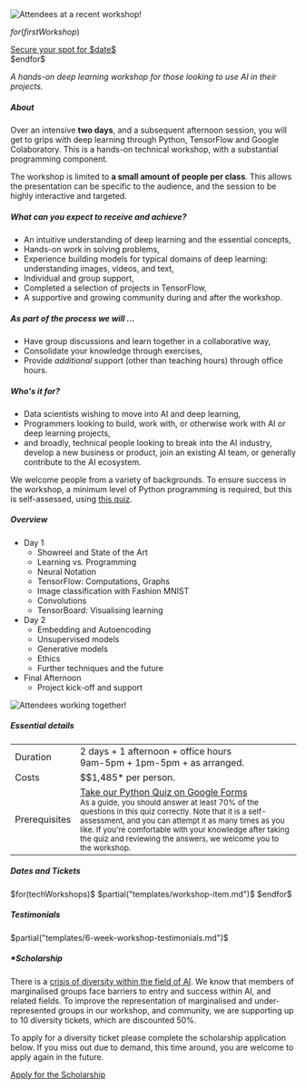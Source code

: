 <div class="hero-image">
  <img src="/images/workshop-action-photos/image6_720.jpg"
    alt="Attendees at a recent workshop!" />
</div>

$for(firstWorkshop)$
  <div class="btn-b"><a class="btn" href="$tickets$">Secure your spot for $date$</a></div>
$endfor$

<p> <em class="tag">A hands-on deep learning workshop for those looking to
use AI in their projects.
</em> </p>

<h5>About</h5>

<p> Over an intensive <b>two days</b>, and a subsequent afternoon session, you
will get to grips with deep learning through Python, TensorFlow and Google
Colaboratory.  This is a hands-on technical workshop, with a substantial
programming component. </p>

<p>The workshop is limited to <b>a small amount of people per class</b>. This allows the presentation
can be specific to the audience, and the session to be highly interactive and
targeted. </p>

<h5 class="s">What can you expect to receive and achieve?</h5>
<ul class="normal">
<li>An intuitive understanding of deep learning and the essential concepts,</li>
<li>Hands-on work in solving problems,</li>
<li>Experience building models for typical domains of deep learning: understanding images,
  videos, and text,</li>
<li>Individual and group support,</li>
<li>Completed a selection of projects in TensorFlow,</li>
<li>A supportive and growing community during and after the workshop.</li>
</ul>

<h5 class="s">As part of the process we will ...</h5>
<ul class="normal">
<li>Have group discussions and learn together in a collaborative way,</li>
<li>Consolidate your knowledge through exercises,</li>
<li>Provide <em>additional</em> support (other than teaching hours) through office hours.</li>
</ul>

<h5 class="s">Who's it for?</h5>
<ul class="normal">
<li>Data scientists wishing to move into AI and deep learning,</li>
<li>Programmers looking to build, work with, or otherwise work with AI or deep learning projects,</li>
<li>and broadly, technical people looking to break into the AI industry,
  develop a new business or product, join an existing AI team, or generally
  contribute to the AI ecosystem.</li>
</ul>
<p>
We welcome people from a variety of backgrounds. To ensure success in the
workshop, a minimum level of Python programming is required, but this is
self-assessed, using <a href="https://goo.gl/forms/VncQkZLylzh8JWez1">this
quiz</a>.
</p>


<h5>Overview</h5>

<ul class="agenda">
  <li> Day 1
    <ul class="sub-agenda">
      <li> Showreel and State of the Art </li>
      <li> Learning vs. Programming </li>
      <li> Neural Notation </li>
      <li> TensorFlow: Computations, Graphs </li>
      <li> Image classification with Fashion MNIST </li>
      <li> Convolutions </li>
      <li> TensorBoard: Visualising learning </li>
    </ul>
  </li>
  <li> Day 2
    <ul class="sub-agenda">
      <li> Embedding and Autoencoding </li>
      <li> Unsupervised models </li>
      <li> Generative models </li>
      <li> Ethics </li>
      <li> Further techniques and the future </li>
    </ul>
  </li>
  <li> Final Afternoon 
    <ul class="sub-agenda">
      <li> Project kick-off and support </li>
    </ul>
  </li>
</ul>

<div class="hero-image">
  <img src="/images/workshop-action-photos/image2_720.jpg"
    alt="Attendees working together!" />
</div>

<h5>Essential details</h5>
<table class="details" border="0" cellspacing="0" summary="Pricing details for this workshop.">
<tr>  <td class="item">  Duration </td>
      <td class="value"> 2 days + 1 afternoon + office hours
      <br /> 9am-5pm + 1pm-5pm + as arranged.
      </td>
</tr>
<tr>  <td class="item">  Costs    </td>
      <td class="value"> 
        $$1,485* per person.
      </td>
</tr>
<tr> <td class="item"> Prerequisites </td>
     <td class="value">
      <a href="https://goo.gl/forms/VncQkZLylzh8JWez1">Take our Python Quiz on Google Forms</a>
      <br />
      <small> As a guide, you should answer at least 70% of the questions in this quiz
      correctly. Note that it is a self-assessment, and you can attempt it as
      many times as you like. If you're comfortable with your knowledge after
      taking the quiz and reviewing the answers, we welcome you to the
      workshop.
      </small>
     </td>
</table>

<p></p>

<h5>Dates and Tickets</h5>

<div class="workshops">
  $for(techWorkshops)$
    $partial("templates/workshop-item.md")$
  $endfor$
</div>

<p></p>
<h5>Testimonials</h5>

$partial("templates/6-week-workshop-testimonials.md")$

<p></p>
<h5>*Scholarship</h5>

<p> There is a <a target="_blank"
href="https://ainowinstitute.org/discriminatingsystems.pdf">crisis of
diversity within the field of AI</a>. We know that members of marginalised
groups face barriers to entry and success within AI, and related fields. To
improve the representation of marginalised and under-represented groups in our
workshop, and community, we are supporting up to 10 diversity tickets, which
are discounted 50%.
</p>

<p> To apply for a diversity ticket please complete the scholarship
application below. If you miss out due to demand, this time around, you are
welcome to apply again in the future.  </p>

<div class="btn-b"> <a class="btn" href="https://noonvandersilk.typeform.com/to/qMCtvX">Apply for the Scholarship</a> </div>
